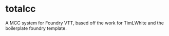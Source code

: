 # totalcc
A MCC system for Foundry VTT, based off the work for TimLWhite and the boilerplate foundry template. 
